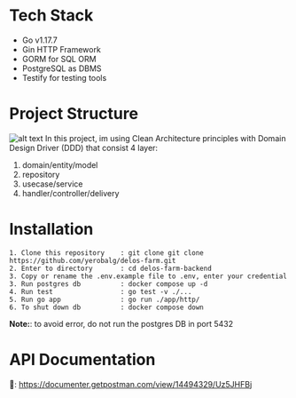 # Tech Stack
- Go v1.17.7
- Gin HTTP Framework
- GORM for SQL ORM
- PostgreSQL as DBMS
- Testify for testing tools

# Project Structure
![alt text](https://miro.medium.com/max/1400/1*phecRia6It8AnwlFjhjx2w.jpeg)
In this project, im using Clean Architecture principles with Domain Design Driver (DDD) that consist 4 layer:
1. domain/entity/model
2. repository
3. usecase/service
4. handler/controller/delivery


# Installation
```
1. Clone this repository    : git clone git clone https://github.com/yerobalg/delos-farm.git
2. Enter to directory       : cd delos-farm-backend
3. Copy or rename the .env.example file to .env, enter your credential
3. Run postgres db          : docker compose up -d
4. Run test                 : go test -v ./...
5. Run go app               : go run ./app/http/
6. To shut down db          : docker compose down 
```

**Note:**: to avoid error, do not run the postgres DB in port 5432 

# API Documentation
📃: https://documenter.getpostman.com/view/14494329/Uz5JHFBj
